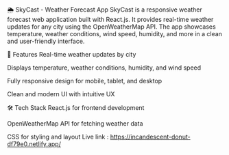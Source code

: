 🌦️ SkyCast - Weather Forecast App
SkyCast is a responsive weather forecast web application built with React.js. It provides real-time weather updates for any city using the OpenWeatherMap API. The app showcases temperature, weather conditions, wind speed, humidity, and more in a clean and user-friendly interface.

🚀 Features
Real-time weather updates by city

Displays temperature, weather conditions, humidity, and wind speed

Fully responsive design for mobile, tablet, and desktop

Clean and modern UI with intuitive UX

🛠️ Tech Stack
React.js for frontend development

OpenWeatherMap API for fetching weather data

CSS for styling and layout
Live link : https://incandescent-donut-df79e0.netlify.app/
